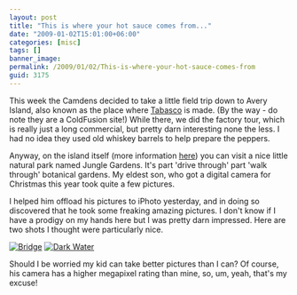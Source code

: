 ```yaml
---
layout: post
title: "This is where your hot sauce comes from..."
date: "2009-01-02T15:01:00+06:00"
categories: [misc]
tags: []
banner_image: 
permalink: /2009/01/02/This-is-where-your-hot-sauce-comes-from
guid: 3175
---
```


This week the Camdens decided to take a little field trip down to Avery Island, also known as the place where <a href="http://tabasco.com/main.cfm">Tabasco</a> is made. (By the way - do note they are a ColdFusion site!) While there, we did the factory tour, which is really just a long commercial, but pretty darn interesting none the less. I had no idea they used old whiskey barrels to help prepare the peppers.
<!--more-->
Anyway, on the island itself (more information <a href="http://www.tabasco.com/tabasco_history/avery_island.cfm">here</a>) you can visit a nice little natural park named Jungle Gardens. It's part 'drive through' part 'walk through' botanical gardens. My eldest son, who got a digital camera for Christmas this year took quite a few pictures. 

I helped him offload his pictures to iPhoto yesterday, and in doing so discovered that he took some freaking amazing pictures. I don't know if I have a prodigy on my hands here but I was pretty darn impressed. Here are two shots I thought were particularly nice.

<p/>

<script type="text/javascript" src="http://www.raymondcamden.com/js/jquery.js"></script>
<script type="text/javascript" src="http://www.coldfusionjedi.com/js/thickbox/thickbox.js"></script>
<link rel="stylesheet" href="http://www.coldfusionjedi.com/js/thickbox/thickbox.css" type="text/css" media="screen" />

<a href="http://www.coldfusionjedi.com/images/bridge_large.jpg" title="Bridge" class="thickbox" rel="gallery-jacob"><img src="https://static.raymondcamden.com/images/cfjedi/bridge_small.jpg" alt="Bridge" /></a> 
<a href="http://www.coldfusionjedi.com/images/dark_water_large.jpg" title="Dark Water" class="thickbox" rel="gallery-jacob"><img src="https://static.raymondcamden.com/images/cfjedi/dark_water_small.jpg" alt="Dark Water" /></a> 

<p/>

Should I be worried my kid can take better pictures than I can? Of course, his camera has a higher megapixel rating than mine, so, um, yeah, that's my excuse!